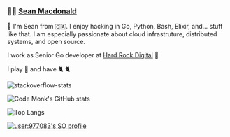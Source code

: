 ###  :man_technologist:  [Sean Macdonald](https://www.seanmacdonald.ca)

👋 I'm Sean from 🇨🇦. I enjoy hacking in Go, Python, Bash, Elixir, and... stuff like that. I am especially passionate about cloud infrastruture, distributed systems, and open source.

I work as Senior Go developer at [Hard Rock Digital](https://www.hardrockdigital.com/) 🤘

I play 🎸 and have 🐈 🐈. 

![stackoverflow-stats](https://github-stackoverflow-readme.vercel.app/?userId=977083)

![Code Monk's GitHub stats](https://github-readme-stats.vercel.app/api?username=sean9999&theme=cobalt&show_icons=true&include_all_commits=true)

![Top Langs](https://github-readme-stats.vercel.app/api/top-langs/?username=sean9999&size_weight=0.1&count_weight=0.9&hide=makefile,dockerfile,css&layout=pie&langs_count=6&theme=dracula)

<a href="https://github.com/johannchopin/stackoverflow-readme-profile">
  <img src="https://stackoverflow-readme-profile.johannchopin.fr/profile/977083?theme=default&website=true&location=true" alt="user:977083's SO profile">
</a>

